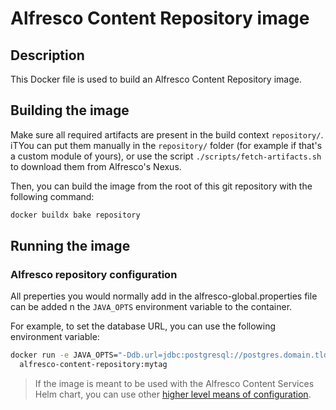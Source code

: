 # Alfresco Content Repository image

## Description

This Docker file is used to build an Alfresco Content Repository image.

## Building the image

Make sure all required artifacts are present in the build context `repository/`.
iTYou can put them manually in the `repository/` folder (for example if that's a
custom module of yours), or use the script `./scripts/fetch-artifacts.sh` to
download them from Alfresco's Nexus.

Then, you can build the image from the root of this git repository with the
following command:

```bash
docker buildx bake repository
```

## Running the image

### Alfresco repository configuration

All preperties you would normally add in the alfresco-global.properties file can
be added n the `JAVA_OPTS` environment variable to the container.

For example, to set the database URL, you can use the following environment
variable:

```bash
docker run -e JAVA_OPTS="-Ddb.url=jdbc:postgresql://postgres.domain.tld:5432/alfresco" \
  alfresco-content-repository:mytag
```

> If the image is meant to be used with the Alfresco Content Services Helm
> chart, you can use other [higher level means of
> configuration](https://github.com/Alfresco/alfresco-helm-charts/blob/main/charts/alfresco-repository/docs/repository-properties.md).
